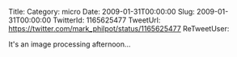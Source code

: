 Title: 
Category: micro
Date: 2009-01-31T00:00:00
Slug: 2009-01-31T00:00:00
TwitterId: 1165625477
TweetUrl: https://twitter.com/mark_philpot/status/1165625477
ReTweetUser: 

It's an image processing afternoon...